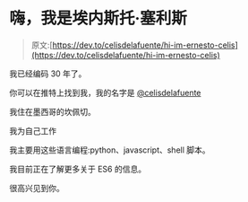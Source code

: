 # 嗨，我是埃内斯托·塞利斯

> 原文:[https://dev.to/celisdelafuente/hi-im-ernesto-celis](https://dev.to/celisdelafuente/hi-im-ernesto-celis)

我已经编码 30 年了。

你可以在推特上找到我，我的名字是 [@celisdelafuente](https://twitter.com/celisdelafuente)

我住在墨西哥的坎佩切。

我为自己工作

我主要用这些语言编程:python、javascript、shell 脚本。

我目前正在了解更多关于 ES6 的信息。

很高兴见到你。